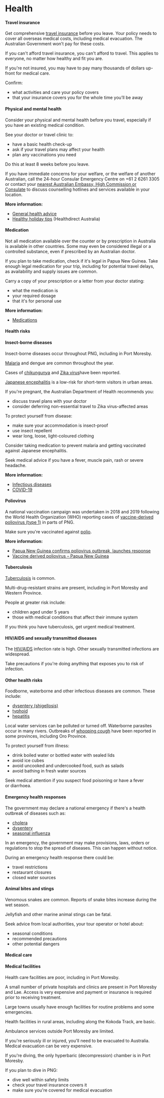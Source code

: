 # Health

#### Travel insurance

Get comprehensive [travel insurance](/before-you-go/the-basics/travel-insurance "Travel insurance") before you leave. Your policy needs to cover all overseas medical costs, including medical evacuation. The Australian Government won’t pay for these costs.

If you can't afford travel insurance, you can't afford to travel. This applies to everyone, no matter how healthy and fit you are.

If you're not insured, you may have to pay many thousands of dollars up-front for medical care.

Confirm:

* what activities and care your policy covers
* that your insurance covers you for the whole time you’ll be away

#### Physical and mental health

Consider your physical and mental health before you travel, especially if you have an existing medical condition.

See your doctor or travel clinic to:

* have a basic health check-up
* ask if your travel plans may affect your health
* plan any vaccinations you need

Do this at least 8 weeks before you leave.

If you have immediate concerns for your welfare, or the welfare of another Australian, call the 24-hour Consular Emergency Centre on +61 2 6261 3305 or contact your [nearest Australian Embassy, High Commission or Consulate](https://www.dfat.gov.au/about-us/our-locations/missions/our-embassies-and-consulates-overseas) to discuss counselling hotlines and services available in your location.

**More information:**

* [General health advice](/node/43)
* [Healthy holiday tips](https://www.healthdirect.gov.au/healthy-holiday-tips-infographic) (Healthdirect Australia)

#### Medication

Not all medication available over the counter or by prescription in Australia is available in other countries. Some may even be considered illegal or a controlled substance, even if prescribed by an Australian doctor.

If you plan to take medication, check if it's legal in Papua New Guinea. Take enough legal medication for your trip, including for potential travel delays, as availability and supply issues are common.

Carry a copy of your prescription or a letter from your doctor stating:

* what the medication is
* your required dosage
* that it's for personal use

**More information:**

* [Medications](/before-you-go/health/medications "Medication and medical equipment")

#### Health risks

#### Insect-borne diseases

Insect-borne diseases occur throughout PNG, including in Port Moresby.

[Malaria](https://www.who.int/news-room/fact-sheets/detail/malaria) and dengue are common throughout the year.

Cases of [chikungunya](https://www.who.int/emergencies/diseases/chikungunya/en/) and [Zika virus](https://www.health.gov.au/diseases/flavivirus-infection-including-zika-virus?utm_source=health.gov.au&utm_medium=callout-auto-custom&utm_campaign=digital_transformation)have been reported.

[Japanese encephalitis](https://www.who.int/news-room/fact-sheets/detail/japanese-encephalitis) is a low-risk for short-term visitors in urban areas.

If you're pregnant, the Australian Department of Health recommends you:

* discuss travel plans with your doctor
* consider deferring non-essential travel to Zika virus-affected areas

To protect yourself from disease:

* make sure your accommodation is insect-proof
* use insect repellent
* wear long, loose, light-coloured clothing

Consider taking medication to prevent malaria and getting vaccinated against Japanese encephalitis.

Seek medical advice if you have a fever, muscle pain, rash or severe headache.

**More information:**

* [Infectious diseases](/before-you-go/health/diseases "Infectious diseases")
* [COVID-19](https://www.health.gov.au/news/health-alerts/novel-coronavirus-2019-ncov-health-alert  )

#### Poliovirus

A national vaccination campaign was undertaken in 2018 and 2019 following the World Health Organization (WHO) reporting cases of [vaccine-derived poliovirus (type 1)](https://www.who.int/emergencies/disease-outbreak-news/item/02-July-2018-polio-png-en) in parts of PNG.

Make sure you're vaccinated against [polio](https://www.who.int/news-room/fact-sheets/detail/poliomyelitis).

**More information:**

* [Papua New Guinea confirms poliovirus outbreak, launches response](http://www.wpro.who.int/papuanewguinea/mediacentre/releases/20180725/en/)
* [Vaccine derived poliovirus – Papua New Guinea](https://www.who.int/emergencies/disease-outbreak-news/item/02-July-2018-polio-png-en)

#### Tuberculosis

[Tuberculosis](https://www.who.int/news-room/fact-sheets/detail/tuberculosis) is common.

Multi-drug-resistant strains are present, including in Port Moresby and Western Province.

People at greater risk include:

* children aged under 5 years
* those with medical conditions that affect their immune system

If you think you have tuberculosis, get urgent medical treatment.

#### HIV/AIDS and sexually transmitted diseases

The [HIV/AIDS](https://www.healthdirect.gov.au/hiv-infection-and-aids) infection rate is high. Other sexually transmitted infections are widespread.

Take precautions if you're doing anything that exposes you to risk of infection.

#### Other health risks

Foodborne, waterborne and other infectious diseases are common. These include:

* [dysentery (shigellosis)](https://www.cdc.gov/shigella/index.html)
* [typhoid](https://www.healthdirect.gov.au/typhoid-and-paratyphoid)
* [hepatitis](https://www.who.int/hepatitis/en/)

Local water services can be polluted or turned off. Waterborne parasites occur in many rivers. Outbreaks of [whooping cough](https://www.healthdirect.gov.au/whooping-cough) have been reported in some provinces, including Oro Province.

To protect yourself from illness:

* drink boiled water or bottled water with sealed lids
* avoid ice cubes
* avoid uncooked and undercooked food, such as salads
* avoid bathing in fresh water sources

Seek medical attention if you suspect food poisoning or have a fever or diarrhoea.

#### Emergency health responses

The government may declare a national emergency if there's a health outbreak of diseases such as:

* [cholera](https://www.who.int/en/news-room/fact-sheets/detail/cholera)
* [dysentery](https://www.healthline.com/health/digestive-health/dysentery)
* [seasonal influenza](https://www.healthdirect.gov.au/flu)

In an emergency, the government may make provisions, laws, orders or regulations to stop the spread of diseases. This can happen without notice.

During an emergency health response there could be:

* travel restrictions
* restaurant closures
* closed water sources

#### Animal bites and stings

Venomous snakes are common. Reports of snake bites increase during the wet season.

Jellyfish and other marine animal stings can be fatal.

Seek advice from local authorities, your tour operator or hotel about:

* seasonal conditions
* recommended precautions
* other potential dangers

#### Medical care

#### Medical facilities

Health care facilities are poor, including in Port Moresby.

A small number of private hospitals and clinics are present in Port Moresby and Lae. Access is very expensive and payment or insurance is required prior to receiving treatment.

Large towns usually have enough facilities for routine problems and some emergencies.

Health facilities in rural areas, including along the Kokoda Track, are basic.

Ambulance services outside Port Moresby are limited.

If you're seriously ill or injured, you'll need to be evacuated to Australia. Medical evacuation can be very expensive.

If you're diving, the only hyperbaric (decompression) chamber is in Port Moresby.

If you plan to dive in PNG:

* dive well within safety limits
* check your travel insurance covers it
* make sure you're covered for medical evacuation